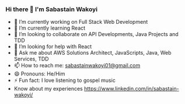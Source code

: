 ### Hi there 👋 I'm Sabastain Wakoyi

<!--
**Sabastain-Wakoyi/Sabastain-Wakoyi** is a ✨ _special_ ✨ repository because its `README.md` (this file) appears on your GitHub profile.
-->

- 🔭 I’m currently working on Full Stack Web Development 
- 🌱 I’m currently learning React
- 👯 I’m looking to collaborate on API Developments, Java Projects and TDD
- 🤔 I’m looking for help with React
- 💬 Ask me about AWS Solutions Architect, JavaScripts, Java, Web Services, TDD
- 📫 How to reach me: sabastainwakoyi01@gmail.com
- 😄 Pronouns: He/Him
- ⚡ Fun fact: I love listening to gospel music
- Know about my experiences https://www.linkedin.com/in/sabastain-wakoyi/
